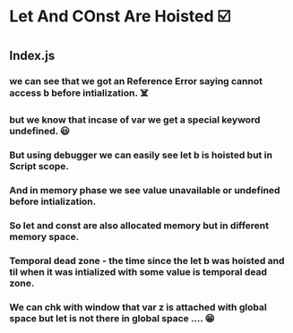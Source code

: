 # Let And COnst Are Hoisted ☑️

## Index.js

### we can see that we got an Reference Error saying cannot access b before intialization. ☠️
### but we know that incase of var we get a special keyword undefined. 😃
### But using debugger we can easily see let b is hoisted but in Script scope.
### And in memory phase we see value unavailable or undefined before intialization.

### So let and const are also allocated memory but in different memory space.

### Temporal dead zone  - the time since the let b was hoisted and  til when it was intialized  with some value is temporal dead zone.

### We can chk with window that var z is attached with global space but let is not there in global space .... 😁
